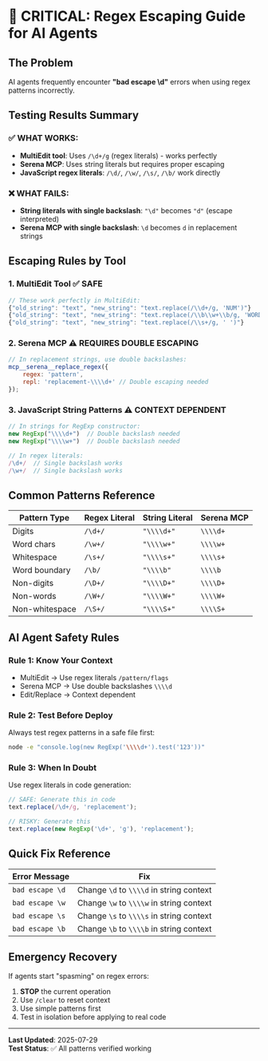 # 🚨 CRITICAL: Regex Escaping Guide for AI Agents

## The Problem

AI agents frequently encounter **"bad escape \d"** errors when using regex patterns incorrectly.

## Testing Results Summary

### ✅ WHAT WORKS:

- **MultiEdit tool**: Uses `/\d+/g` (regex literals) - works perfectly
- **Serena MCP**: Uses string literals but requires proper escaping
- **JavaScript regex literals**: `/\d/`, `/\w/`, `/\s/`, `/\b/` work directly

### ❌ WHAT FAILS:

- **String literals with single backslash**: `"\d"` becomes `"d"` (escape interpreted)
- **Serena MCP with single backslash**: `\d` becomes `d` in replacement strings

## Escaping Rules by Tool

### 1. **MultiEdit Tool** ✅ SAFE

```javascript
// These work perfectly in MultiEdit:
{"old_string": "text", "new_string": "text.replace(/\\d+/g, 'NUM')"}
{"old_string": "text", "new_string": "text.replace(/\\b\\w+\\b/g, 'WORD')"}
{"old_string": "text", "new_string": "text.replace(/\\s+/g, ' ')"}
```

### 2. **Serena MCP** ⚠️ REQUIRES DOUBLE ESCAPING

```javascript
// In replacement strings, use double backslashes:
mcp__serena__replace_regex({
	regex: 'pattern',
	repl: 'replacement-\\\\d+' // Double escaping needed
});
```

### 3. **JavaScript String Patterns** ⚠️ CONTEXT DEPENDENT

```javascript
// In strings for RegExp constructor:
new RegExp("\\\\d+")  // Double backslash needed
new RegExp("\\\\w+")  // Double backslash needed

// In regex literals:
/\d+/  // Single backslash works
/\w+/  // Single backslash works
```

## Common Patterns Reference

| Pattern Type   | Regex Literal | String Literal | Serena MCP |
| -------------- | ------------- | -------------- | ---------- |
| Digits         | `/\d+/`       | `"\\\\d+"`     | `\\\\d+`   |
| Word chars     | `/\w+/`       | `"\\\\w+"`     | `\\\\w+`   |
| Whitespace     | `/\s+/`       | `"\\\\s+"`     | `\\\\s+`   |
| Word boundary  | `/\b/`        | `"\\\\b"`      | `\\\\b`    |
| Non-digits     | `/\D+/`       | `"\\\\D+"`     | `\\\\D+`   |
| Non-words      | `/\W+/`       | `"\\\\W+"`     | `\\\\W+`   |
| Non-whitespace | `/\S+/`       | `"\\\\S+"`     | `\\\\S+`   |

## AI Agent Safety Rules

### Rule 1: **Know Your Context**

- MultiEdit → Use regex literals `/pattern/flags`
- Serena MCP → Use double backslashes `\\\\d`
- Edit/Replace → Context dependent

### Rule 2: **Test Before Deploy**

Always test regex patterns in a safe file first:

```bash
node -e "console.log(new RegExp('\\\\d+').test('123'))"
```

### Rule 3: **When In Doubt**

Use regex literals in code generation:

```javascript
// SAFE: Generate this in code
text.replace(/\d+/g, 'replacement');

// RISKY: Generate this
text.replace(new RegExp('\d+', 'g'), 'replacement');
```

## Quick Fix Reference

| Error Message   | Fix                                      |
| --------------- | ---------------------------------------- |
| `bad escape \d` | Change `\d` to `\\\\d` in string context |
| `bad escape \w` | Change `\w` to `\\\\w` in string context |
| `bad escape \s` | Change `\s` to `\\\\s` in string context |
| `bad escape \b` | Change `\b` to `\\\\b` in string context |

## Emergency Recovery

If agents start "spasming" on regex errors:

1. **STOP** the current operation
2. Use `/clear` to reset context
3. Use simple patterns first
4. Test in isolation before applying to real code

---

**Last Updated**: 2025-07-29  
**Test Status**: ✅ All patterns verified working
